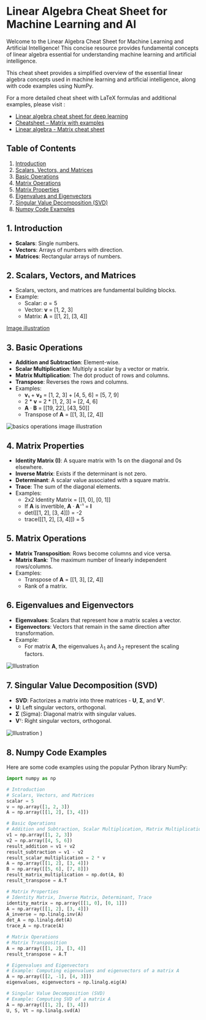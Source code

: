 # Linear Algebra Cheat Sheet for Machine Learning and AI

Welcome to the Linear Algebra Cheat Sheet for Machine Learning and Artificial Intelligence! This concise resource provides fundamental concepts of linear algebra essential for understanding machine learning and artificial intelligence.

This cheat sheet provides a simplified overview of the essential linear algebra concepts used in machine learning and artificial intelligence, along with code examples using NumPy.

For a more detailed cheat sheet with LaTeX formulas and additional examples, please visit :
- [Linear algebra cheat sheet for deep learning](https://towardsdatascience.com/linear-algebra-cheat-sheet-for-deep-learning-cd67aba4526c)
- [Cheatsheet – Matrix with examples ](https://solutionhacker.com/cheatsheet-matrix/)
- [Linear algebra - Matrix cheat sheet](https://pmt.physicsandmathstutor.com/download/Maths/A-level/Further/Core-Pure/Edexcel/CP1/Cheat-Sheets/Ch.6%20Matrices.pdf)

## Table of Contents

1. [Introduction](#introduction)
2. [Scalars, Vectors, and Matrices](#scalars-vectors-and-matrices)
3. [Basic Operations](#basic-operations)
4. [Matrix Operations](#matrix-operations)
5. [Matrix Properties](#matrix-properties)
6. [Eigenvalues and Eigenvectors](#eigenvalues-and-eigenvectors)
7. [Singular Value Decomposition (SVD)](#singular-value-decomposition-svd)
8. [Numpy Code Examples](#numpy-code-examples)

## 1. Introduction

- **Scalars**: Single numbers.
- **Vectors**: Arrays of numbers with direction.
- **Matrices**: Rectangular arrays of numbers.

## 2. Scalars, Vectors, and Matrices

- Scalars, vectors, and matrices are fundamental building blocks.
- Example:
  - Scalar: $a = 5$
  - Vector: **v** = [1, 2, 3]
  - Matrix: **A** = [[1, 2], [3, 4]]
    
[Image illustration](https://res.cloudinary.com/practicaldev/image/fetch/s--oTgfo1EL--/c_limit%2Cf_auto%2Cfl_progressive%2Cq_auto%2Cw_880/https://raw.githubusercontent.com/adhiraiyan/DeepLearningWithTF2.0/master/notebooks/figures/fig0201a.png)

## 3. Basic Operations

- **Addition and Subtraction**: Element-wise.
- **Scalar Multiplication**: Multiply a scalar by a vector or matrix.
- **Matrix Multiplication**: The dot product of rows and columns.
- **Transpose**: Reverses the rows and columns.
- Examples:
  - **v₁** + **v₂** = [1, 2, 3] + [4, 5, 6] = [5, 7, 9]
  - 2 * **v** = 2 * [1, 2, 3] = [2, 4, 6]
  - **A** · **B** = [[19, 22], [43, 50]]
  - Transpose of **A** = [[1, 3], [2, 4]]
 
    
![basics operations image illustration](https://i.pinimg.com/736x/5f/bc/90/5fbc904d49daefbab279bc628e66a401.jpg)


## 4. Matrix Properties

- **Identity Matrix (I)**: A square matrix with 1s on the diagonal and 0s elsewhere.
- **Inverse Matrix**: Exists if the determinant is not zero.
- **Determinant**: A scalar value associated with a square matrix.
- **Trace**: The sum of the diagonal elements.
- Examples:
  - 2x2 Identity Matrix = [[1, 0], [0, 1]]
  - If **A** is invertible, **A** · **A**⁻¹ = **I**
  - det([[1, 2], [3, 4]]) = -2
  - trace([[1, 2], [3, 4]]) = 5

## 5. Matrix Operations

- **Matrix Transposition**: Rows become columns and vice versa.
- **Matrix Rank**: The maximum number of linearly independent rows/columns.
- Examples:
  - Transpose of **A** = [[1, 3], [2, 4]]
  - Rank of a matrix.

## 6. Eigenvalues and Eigenvectors

- **Eigenvalues**: Scalars that represent how a matrix scales a vector.
- **Eigenvectors**: Vectors that remain in the same direction after transformation.
- Example:
  - For matrix **A**, the eigenvalues $\lambda_1$ and $\lambda_2$ represent the scaling factors.
    
![Illustration](https://i.ytimg.com/vi/3En5TP2zL8I/maxresdefault.jpg)


## 7. Singular Value Decomposition (SVD)

- **SVD**: Factorizes a matrix into three matrices - **U**, **Σ**, and **V**ᵀ.
- **U**: Left singular vectors, orthogonal.
- **Σ** (Sigma): Diagonal matrix with singular values.
- **V**ᵀ: Right singular vectors, orthogonal.

![Illustration](https://github.com/LeonDoungala22/AI-and-Automation-Training/assets/97343625/16afd449-f84f-461e-8696-28605e59bf94)
)



## 8. Numpy Code Examples

Here are some code examples using the popular Python library NumPy:

```python
import numpy as np

# Introduction
# Scalars, Vectors, and Matrices
scalar = 5
v = np.array([1, 2, 3])
A = np.array([[1, 2], [3, 4]])

# Basic Operations
# Addition and Subtraction, Scalar Multiplication, Matrix Multiplication, Transpose
v1 = np.array([1, 2, 3])
v2 = np.array([4, 5, 6])
result_addition = v1 + v2
result_subtraction = v1 - v2
result_scalar_multiplication = 2 * v
A = np.array([[1, 2], [3, 4]])
B = np.array([[5, 6], [7, 8]])
result_matrix_multiplication = np.dot(A, B)
result_transpose = A.T

# Matrix Properties
# Identity Matrix, Inverse Matrix, Determinant, Trace
identity_matrix = np.array([[1, 0], [0, 1]])
A = np.array([[1, 2], [3, 4]])
A_inverse = np.linalg.inv(A)
det_A = np.linalg.det(A)
trace_A = np.trace(A)

# Matrix Operations
# Matrix Transposition
A = np.array([[1, 2], [3, 4]]
result_transpose = A.T

# Eigenvalues and Eigenvectors
# Example: Computing eigenvalues and eigenvectors of a matrix A
A = np.array([[2, -1], [4, 3]])
eigenvalues, eigenvectors = np.linalg.eig(A)

# Singular Value Decomposition (SVD)
# Example: Computing SVD of a matrix A
A = np.array([[1, 2], [3, 4]])
U, S, Vt = np.linalg.svd(A)
